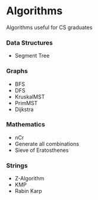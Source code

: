 # Algorithms
Algorithms useful for CS graduates

### Data Structures
* Segment Tree

### Graphs
* BFS
* DFS
* KruskalMST
* PrimMST
* Dijkstra

### Mathematics
* nCr
* Generate all combinations
* Sieve of Eratosthenes

### Strings
* Z-Algorithm
* KMP 
* Rabin Karp 
